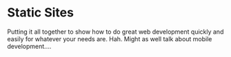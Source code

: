 # Static Sites

Putting it all together to show how to do great web development quickly and easily for whatever your needs are. Hah. Might as well talk about mobile development....